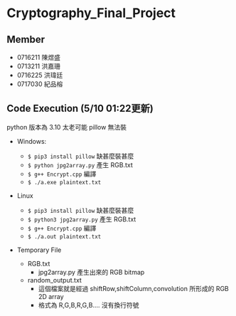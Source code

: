 # Cryptography_Final_Project

## Member
- 0716211 陳煜盛
- 0713211 洪嘉珊
- 0716225 洪瑋廷
- 0717030 紀品榕

## Code Execution (5/10 01:22更新)
python 版本為 3.10 太老可能 pillow 無法裝

- Windows:
  - ```$ pip3 install pillow``` 缺甚麼裝甚麼
  - ```$ python jpg2array.py``` 產生 RGB.txt
  - ```$ g++ Encrypt.cpp``` 編譯
  - ```$ ./a.exe plaintext.txt```

- Linux
  - ```$ pip3 install pillow``` 缺甚麼裝甚麼
  - ```$ python3 jpg2array.py``` 產生 RGB.txt
  - ```$ g++ Encrypt.cpp``` 編譯
  - ```$ ./a.out plaintext.txt```

- Temporary File
  - RGB.txt
    - jpg2array.py 產生出來的 RGB bitmap
  - random_output.txt
    - 這個檔案就是經過 shiftRow,shiftColumn,convolution 所形成的 RGB 2D array
    - 格式為 R,G,B,R,G,B.... 沒有換行符號
 
